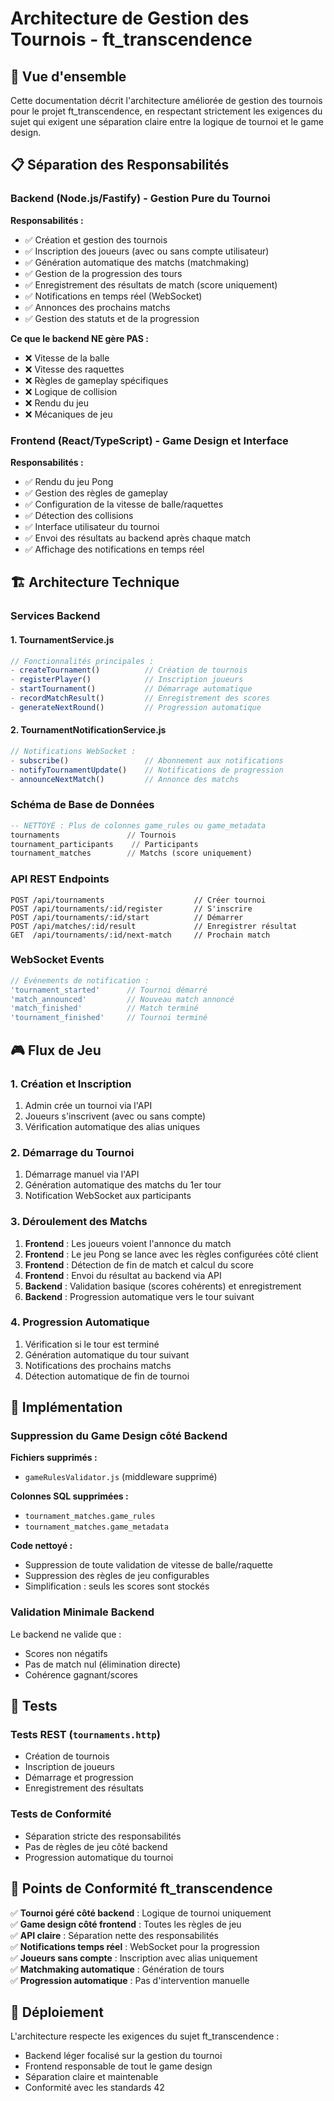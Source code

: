 # Architecture de Gestion des Tournois - ft_transcendence

## 🎯 Vue d'ensemble

Cette documentation décrit l'architecture améliorée de gestion des tournois pour le projet ft_transcendence, en respectant strictement les exigences du sujet qui exigent une séparation claire entre la logique de tournoi et le game design.

## 📋 Séparation des Responsabilités

### Backend (Node.js/Fastify) - Gestion Pure du Tournoi

**Responsabilités :**
- ✅ Création et gestion des tournois
- ✅ Inscription des joueurs (avec ou sans compte utilisateur)
- ✅ Génération automatique des matchs (matchmaking)
- ✅ Gestion de la progression des tours
- ✅ Enregistrement des résultats de match (score uniquement)
- ✅ Notifications en temps réel (WebSocket)
- ✅ Annonces des prochains matchs
- ✅ Gestion des statuts et de la progression

**Ce que le backend NE gère PAS :**
- ❌ Vitesse de la balle
- ❌ Vitesse des raquettes
- ❌ Règles de gameplay spécifiques
- ❌ Logique de collision
- ❌ Rendu du jeu
- ❌ Mécaniques de jeu

### Frontend (React/TypeScript) - Game Design et Interface

**Responsabilités :**
- ✅ Rendu du jeu Pong
- ✅ Gestion des règles de gameplay
- ✅ Configuration de la vitesse de balle/raquettes
- ✅ Détection des collisions
- ✅ Interface utilisateur du tournoi
- ✅ Envoi des résultats au backend après chaque match
- ✅ Affichage des notifications en temps réel

## 🏗️ Architecture Technique

### Services Backend

#### 1. TournamentService.js
```javascript
// Fonctionnalités principales :
- createTournament()          // Création de tournois
- registerPlayer()            // Inscription joueurs
- startTournament()           // Démarrage automatique
- recordMatchResult()         // Enregistrement des scores
- generateNextRound()         // Progression automatique
```

#### 2. TournamentNotificationService.js
```javascript
// Notifications WebSocket :
- subscribe()                 // Abonnement aux notifications
- notifyTournamentUpdate()    // Notifications de progression
- announceNextMatch()         // Annonce des matchs
```

### Schéma de Base de Données

```sql
-- NETTOYÉ : Plus de colonnes game_rules ou game_metadata
tournaments               // Tournois
tournament_participants    // Participants
tournament_matches        // Matchs (score uniquement)
```

### API REST Endpoints

```http
POST /api/tournaments                    // Créer tournoi
POST /api/tournaments/:id/register       // S'inscrire
POST /api/tournaments/:id/start          // Démarrer
POST /api/matches/:id/result             // Enregistrer résultat
GET  /api/tournaments/:id/next-match     // Prochain match
```

### WebSocket Events

```javascript
// Événements de notification :
'tournament_started'      // Tournoi démarré
'match_announced'         // Nouveau match annoncé
'match_finished'          // Match terminé
'tournament_finished'     // Tournoi terminé
```

## 🎮 Flux de Jeu

### 1. Création et Inscription
1. Admin crée un tournoi via l'API
2. Joueurs s'inscrivent (avec ou sans compte)
3. Vérification automatique des alias uniques

### 2. Démarrage du Tournoi
1. Démarrage manuel via l'API
2. Génération automatique des matchs du 1er tour
3. Notification WebSocket aux participants

### 3. Déroulement des Matchs
1. **Frontend** : Les joueurs voient l'annonce du match
2. **Frontend** : Le jeu Pong se lance avec les règles configurées côté client
3. **Frontend** : Détection de fin de match et calcul du score
4. **Frontend** : Envoi du résultat au backend via API
5. **Backend** : Validation basique (scores cohérents) et enregistrement
6. **Backend** : Progression automatique vers le tour suivant

### 4. Progression Automatique
1. Vérification si le tour est terminé
2. Génération automatique du tour suivant
3. Notifications des prochains matchs
4. Détection automatique de fin de tournoi

## 🔧 Implémentation

### Suppression du Game Design côté Backend

**Fichiers supprimés :**
- `gameRulesValidator.js` (middleware supprimé)

**Colonnes SQL supprimées :**
- `tournament_matches.game_rules`
- `tournament_matches.game_metadata`

**Code nettoyé :**
- Suppression de toute validation de vitesse de balle/raquette
- Suppression des règles de jeu configurables
- Simplification : seuls les scores sont stockés

### Validation Minimale Backend

Le backend ne valide que :
- Scores non négatifs
- Pas de match nul (élimination directe)
- Cohérence gagnant/scores

## 🧪 Tests

### Tests REST (`tournaments.http`)
- Création de tournois
- Inscription de joueurs
- Démarrage et progression
- Enregistrement des résultats

### Tests de Conformité
- Séparation stricte des responsabilités
- Pas de règles de jeu côté backend
- Progression automatique du tournoi

## 📝 Points de Conformité ft_transcendence

✅ **Tournoi géré côté backend** : Logique de tournoi uniquement  
✅ **Game design côté frontend** : Toutes les règles de jeu  
✅ **API claire** : Séparation nette des responsabilités  
✅ **Notifications temps réel** : WebSocket pour la progression  
✅ **Joueurs sans compte** : Inscription avec alias uniquement  
✅ **Matchmaking automatique** : Génération de tours  
✅ **Progression automatique** : Pas d'intervention manuelle  

## 🚀 Déploiement

L'architecture respecte les exigences du sujet ft_transcendence :
- Backend léger focalisé sur la gestion du tournoi
- Frontend responsable de tout le game design
- Séparation claire et maintenable
- Conformité avec les standards 42
